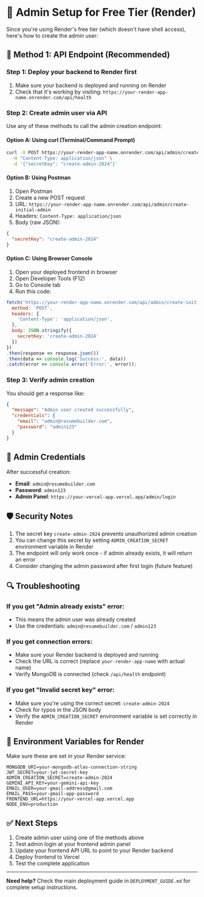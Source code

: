 # 🔧 Admin Setup for Free Tier (Render)

Since you're using Render's free tier (which doesn't have shell access), here's how to create the admin user:

## 🎯 Method 1: API Endpoint (Recommended)

### Step 1: Deploy your backend to Render first

1. Make sure your backend is deployed and running on Render
2. Check that it's working by visiting: `https://your-render-app-name.onrender.com/api/health`

### Step 2: Create admin user via API

Use any of these methods to call the admin creation endpoint:

#### Option A: Using curl (Terminal/Command Prompt)
```bash
curl -X POST https://your-render-app-name.onrender.com/api/admin/create-initial-admin \
  -H "Content-Type: application/json" \
  -d '{"secretKey": "create-admin-2024"}'
```

#### Option B: Using Postman
1. Open Postman
2. Create a new POST request
3. URL: `https://your-render-app-name.onrender.com/api/admin/create-initial-admin`
4. Headers: `Content-Type: application/json`
5. Body (raw JSON):
```json
{
  "secretKey": "create-admin-2024"
}
```

#### Option C: Using Browser Console
1. Open your deployed frontend in browser
2. Open Developer Tools (F12)
3. Go to Console tab
4. Run this code:
```javascript
fetch('https://your-render-app-name.onrender.com/api/admin/create-initial-admin', {
  method: 'POST',
  headers: {
    'Content-Type': 'application/json',
  },
  body: JSON.stringify({
    secretKey: 'create-admin-2024'
  })
})
.then(response => response.json())
.then(data => console.log('Success:', data))
.catch(error => console.error('Error:', error));
```

### Step 3: Verify admin creation

You should get a response like:
```json
{
  "message": "Admin user created successfully",
  "credentials": {
    "email": "admin@resumebuilder.com",
    "password": "admin123"
  }
}
```

## 🔐 Admin Credentials

After successful creation:
- **Email**: `admin@resumebuilder.com`
- **Password**: `admin123`
- **Admin Panel**: `https://your-vercel-app.vercel.app/admin/login`

## 🛡️ Security Notes

1. The secret key `create-admin-2024` prevents unauthorized admin creation
2. You can change this secret by setting `ADMIN_CREATION_SECRET` environment variable in Render
3. The endpoint will only work once - if admin already exists, it will return an error
4. Consider changing the admin password after first login (future feature)

## 🔍 Troubleshooting

### If you get "Admin already exists" error:
- This means the admin user was already created
- Use the credentials: `admin@resumebuilder.com` / `admin123`

### If you get connection errors:
- Make sure your Render backend is deployed and running
- Check the URL is correct (replace `your-render-app-name` with actual name)
- Verify MongoDB is connected (check `/api/health` endpoint)

### If you get "Invalid secret key" error:
- Make sure you're using the correct secret: `create-admin-2024`
- Check for typos in the JSON body
- Verify the `ADMIN_CREATION_SECRET` environment variable is set correctly in Render

## 📝 Environment Variables for Render

Make sure these are set in your Render service:

```env
MONGODB_URI=your-mongodb-atlas-connection-string
JWT_SECRET=your-jwt-secret-key
ADMIN_CREATION_SECRET=create-admin-2024
GEMINI_API_KEY=your-gemini-api-key
EMAIL_USER=your-gmail-address@gmail.com
EMAIL_PASS=your-gmail-app-password
FRONTEND_URL=https://your-vercel-app.vercel.app
NODE_ENV=production
```

## ✅ Next Steps

1. Create admin user using one of the methods above
2. Test admin login at your frontend admin panel
3. Update your frontend API URL to point to your Render backend
4. Deploy frontend to Vercel
5. Test the complete application

---

**Need help?** Check the main deployment guide in `DEPLOYMENT_GUIDE.md` for complete setup instructions.